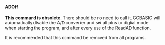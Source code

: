 <div class="section">

<div class="titlepage">

<div>

<div>

#### <span id="_adoff"></span>ADOff

</div>

</div>

</div>

<span class="strong">**This command is obsolete**</span>. There should
be no need to call it. GCBASIC will automatically disable the A/D
converter and set all pins to digital mode when starting the program,
and after every use of the ReadAD function.

It is recommended that this command be removed from all programs.

</div>
